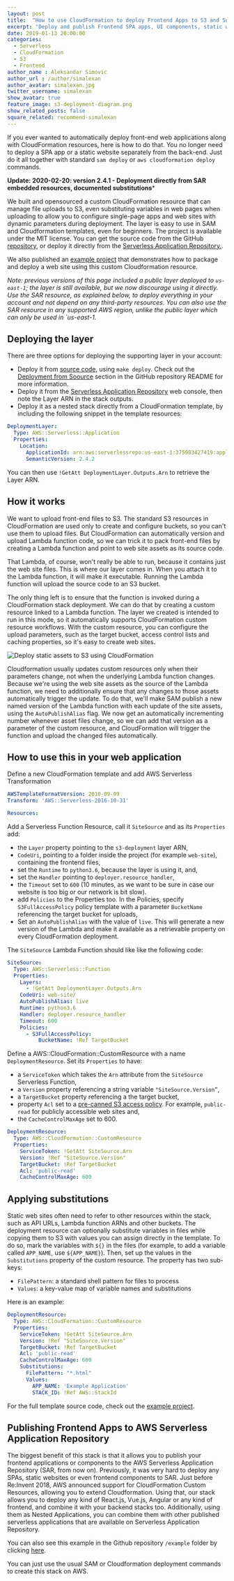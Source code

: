 ```yaml
---
layout: post
title:  "How to use CloudFormation to deploy Frontend Apps to S3 and Serverless Application Repository"
excerpt: "Deploy and publish Frontend SPA apps, UI components, static websites and MicroFrontends to S3 and Serverless Application Repository using CloudFormation"
date: 2019-01-13 20:00:00
categories: 
  - Serverless
  - CloudFormation
  - S3
  - Frontend
author_name : Aleksandar Simovic
author_url : /author/simalexan
author_avatar: simalexan.jpg
twitter_username: simalexan
show_avatar: true
feature_image: s3-deployment-diagram.png
show_related_posts: false
square_related: recommend-simalexan
---
```


If you ever wanted to automatically deploy front-end web applications along with CloudFormation resources, here is how to do that. You no longer need to deploy a SPA app or a static website separately from the back-end. Just do it all together with standard `sam deploy` or `aws cloudformation deploy` commands.

**Update: 2020-02-20: version 2.4.1 - Deployment directly from SAR embedded resources, documented substitutions***

We built and opensourced a custom CloudFormation resource that can manage file uploads to S3, even substituting variables in web pages when uploading to allow you to configure single-page apps and web sites with dynamic parameters during deployment. The layer is easy to use in SAM and Cloudformation templates, even for beginners. The project is available under the MIT license. You can get the source code from the GitHub [repository](https://github.com/serverlesspub/cloudformation-deploy-to-s3), or deploy it directly from the [Serverless Application Repository.](https://serverlessrepo.aws.amazon.com/applications/arn:aws:serverlessrepo:us-east-1:375983427419:applications~deploy-to-s3).

We also published an [example project](https://github.com/serverlesspub/cloudformation-deploy-to-s3/blob/master/example) that demonstrates how to package and deploy a web site using this custom Cloudformation resource.

_Note: previous versions of this page included a public layer deployed to `us-east-1`; the layer is still available, but we now discourage using it directly. Use the SAR resource, as explained below, to deploy everything in your account and not depend on any third-party resources. You can also use the SAR resource in any supported AWS region, unlike the public layer which can only be used in `us-east-1._

## Deploying the layer

There are three options for deploying the supporting layer in your account:

* Deploy it from [source code](https://github.com/serverlesspub/cloudformation-deploy-to-s3), using `make deploy`. Check out the [Deployment from Soource](https://github.com/serverlesspub/cloudformation-deploy-to-s3#deployment-from-the-source) section in the GitHub repository README for more information.
* Deploy it from the [Serverless Application Repository](https://serverlessrepo.aws.amazon.com/applications/arn:aws:serverlessrepo:us-east-1:375983427419:applications~deploy-to-s3) web console, then note the Layer ARN in the stack outputs. 
* Deploy it as a nested stack directly from a CloudFormation template, by including the following snippet in the template resources:

```yaml
DeploymentLayer:
  Type: AWS::Serverless::Application
  Properties:
    Location:
      ApplicationId: arn:aws:serverlessrepo:us-east-1:375983427419:applications/deploy-to-s3
      SemanticVersion: 2.4.2
```

You can then use `!GetAtt DeploymentLayer.Outputs.Arn` to retrieve the Layer ARN.

## How it works

We want to upload front-end files to S3. The standard S3 resources in CloudFormation are used only to create and configure buckets, so you can't use them to upload files. But CloudFormation can automatically version and upload Lambda function code, so we can trick it to pack front-end files by creating a Lambda function and point to web site assets as its source code. 

That Lambda, of course, won't really be able to run, because it contains just the web site files. This is where our layer comes in. When you attach it to the Lambda function, it will make it executable. Running the Lambda function will upload the source code to an S3 bucket.  

The only thing left is to ensure that the function is invoked during a CloudFormation stack deployment. We can do that by creating a custom resource linked to a Lambda function. The layer we created is intended to run in this mode, so it automatically supports CloudFormation custom resource workflows.
With the custom resource, you can configure the upload parameters, such as the target bucket, access control lists and caching properties, so it's easy to create web sites.

![Deploy static assets to S3 using CloudFormation](/img/s3-deployment-diagram.png)

Cloudformation usually updates custom resources only when their parameters change, not when the underlying Lambda function changes. Because we're using the web site assets as the source of the Lambda function, we need to additionally ensure that any changes to those assets automatically trigger the update. To do that, we'll make SAM publish a new named version of the Lambda function with each update of the site assets, using the `AutoPublishAlias` flag. We now get an automatically incrementing number whenever asset files change, so we can add that version as a parameter of the custom resource, and CloudFormation will trigger the function and upload the changed files automatically.

## How to use this in your web application

Define a new CloudFormation template and add AWS Serverless Transformation

```yml
AWSTemplateFormatVersion: 2010-09-09
Transform: 'AWS::Serverless-2016-10-31'

Resources:
```

Add a Serverless Function Resource, call it `SiteSource` and as its `Properties` add:

- the `Layer` property pointing to the `s3-deployment` layer ARN,
- `CodeUri`, pointing to a folder inside the project (for example `web-site`), containing the frontend files,
- set the `Runtime` to `python3.6`, because the layer is using it, and,
- set the `Handler` pointing to `deployer.resource_handler`,
- the `Timeout` set to `600` (10 minutes, as we want to be sure in case our website is too big or our network is bit slow).
- add `Policies` to the Properties too. In the Policies, specify `S3FullAccessPolicy` policy template with a parameter `BucketName` referencing the target bucket for uploads,
- Set an `AutoPublishAlias` with the value of `live`. This will generate a new version of the Lambda and make it available as a retrievable property on every CloudFormation deployment.

The `SiteSource` Lambda Function should like like the following code:

```yml
SiteSource:
  Type: AWS::Serverless::Function
  Properties:
    Layers:
      - !GetAtt DeploymentLayer.Outputs.Arn
    CodeUri: web-site/
    AutoPublishAlias: live
    Runtime: python3.6 
    Handler: deployer.resource_handler
    Timeout: 600
    Policies:
      - S3FullAccessPolicy:
          BucketName: !Ref TargetBucket
```

Define a AWS::CloudFormation::CustomResource with a name `DeploymentResource`. Set its `Properties` to have:

- a `ServiceToken` which takes the `Arn` attribute from the `SiteSource` Serverless Function,
- a `Version` property referencing a string variable `"SiteSource.Version”`,
- a `TargetBucket` property referencing a the target bucket,
- property `Acl` set to a [pre-canned S3 access policy](https://docs.aws.amazon.com/AmazonS3/latest/dev/acl-overview.html#canned-acl). For example, `public-read` for publicly accessible web sites and,
- the `CacheControlMaxAge` set to 600.

```yml
DeploymentResource:
  Type: AWS::CloudFormation::CustomResource
  Properties:
    ServiceToken: !GetAtt SiteSource.Arn
    Version: !Ref "SiteSource.Version"
    TargetBucket: !Ref TargetBucket
    Acl: 'public-read'
    CacheControlMaxAge: 600
```

## Applying substitutions

Static web sites often need to refer to other resources within the stack, such as API URLs, Lambda function ARNs and other buckets. The deployment resource can optionally substitute variables in files while copying them to S3 with values you can assign directly in the template. To do so, mark the variables with `${}` in the files (for example, to add a variable called `APP_NAME`, use `${APP_NAME}`). Then, set up the values in the `Substitutions` property of the custom resource. The property has two sub-keys:

* `FilePattern`: a standard shell pattern for files to process
* `Values`: a key-value map of variable names and substitutions


Here is an example:

```yml
DeploymentResource:
  Type: AWS::CloudFormation::CustomResource
  Properties:
    ServiceToken: !GetAtt SiteSource.Arn
    Version: !Ref "SiteSource.Version"
    TargetBucket: !Ref TargetBucket
    Acl: 'public-read'
    CacheControlMaxAge: 600
    Substitutions:
      FilePattern: "*.html"
      Values:
        APP_NAME: 'Example Application'
        STACK_ID: !Ref AWS::StackId
```

For the full template source code, check out the [example project](https://github.com/serverlesspub/cloudformation-deploy-to-s3/blob/master/example/template.yml).

## Publishing Frontend Apps to AWS Serverless Application Repository

The biggest benefit of this stack is that it allows you to publish your frontend applications or components to the AWS Serverless Application Repository (SAR, from now on). Previously, it was very hard to deploy any SPAs, static websites or even frontend components to SAR. Just before Re:Invent 2018, AWS announced support for CloudFormation Custom Resources, allowing you to extend Cloudformation. Using that, our stack allows you to deploy any kind of React.js, Vue.js, Angular or any kind of frontend, and combine it with your backend stacks too. Additionally, using them as Nested Applications, you can combine them with other published serverless applications that are available on Serverless Application Repository.

You can also see this example in the Github repository `/example` folder by clicking [here](https://github.com/serverlesspub/cloudformation-deploy-to-s3/blob/master/example).

You can just use the usual SAM or Cloudformation deployment commands to create this stack on AWS.

